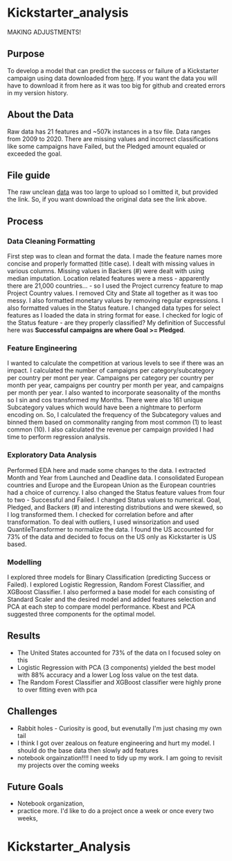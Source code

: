 # Kickstarter_analysis
MAKING ADJUSTMENTS!

## Purpose
To develop a model that can predict the success or failure of a Kickstarter campaign using data downloaded from [here](https://www.icpsr.umich.edu/web/NADAC/studies/38050). If you want the data you will have to download it from here as it was too big for github and created errors in my version history.

## About the Data
Raw data has 21 features and ~507k instances in a tsv file. Data ranges from 2009 to 2020. There are missing values and incorrect classifications like some campaigns have Failed, but the Pledged amount equaled or exceeded the goal. 

## File guide
The raw unclean [data](https://www.icpsr.umich.edu/web/NADAC/studies/38050) was too large to upload so I omitted it, but provided the link.
So, if you want download the original data see the link above.

## Process

### Data Cleaning Formatting
First step was to clean and format the data. I made the feature names more concise and properly formatted (title case). I dealt with missing values in various columns. Missing values in Backers (#) were dealt with using median imputation. Location related features were a mess - apparently there are 21,000 countries... - so I used the Project currency feature to map Project Country values. I removed City and State all together as it was too messy. I also formatted monetary values by removing regular expressions. I also formatted values in the Status feature. I changed data types for select features as I loaded the data in string format for ease. I checked for logic of the Status feature - are they properly classified? My definition of Successful here was **Successful campaigns are where Goal >= Pledged**.

### Feature Engineering
I wanted to calculate the competition at various levels to see if there was an impact. I calculated the number of campaigns per category/subcategory per country per mont per year. Campaigns per category per country per month per year, campaigns per country per month per year, and campaigns per month per year. I also wanted to incorporate seasonality of the months so I sin and cos transformed my Months. There were also 161 unique Subcategory values which would have been a nightmare to perform encoding on. So, I calculated the frequency of the Subcategory values and binned them based on commonality ranging from most common (1) to least common (10). I also calculated the revenue per campaign provided I had time to perform regression analysis.

### Exploratory Data Analysis
Performed EDA here and made some changes to the data. I extracted Month and Year from Launched and Deadline data. I consolidated European countries and Europe and the European Union as the European countries had a choice of currency. I also changed the Status feature values from four to two - Successful and Failed. I changed Status values to numerical. Goal, Pledged, and Backers (#) and interesting distributions and were skewed, so I log transformed them. I checked for correlation before and after transformation. To deal with outliers, I used winsorization and used QuantileTransformer to normalize the data. I found the US accounted for 73% of the data and decided to focus on the US only as Kickstarter is US based.

### Modelling
I explored three models for Binary Classification (predicting Success or Failed). I explored Logistic Regression, Random Forest Classifier, and XGBoost Classifier. I also performed a base model for each consisting of Standard Scaler and the desired model and added features selection and PCA at each step to compare model performance. Kbest and PCA suggested three components for the optimal model.


## Results
- The United States accounted for 73% of the data on I focused soley on this
- Logistic Regression with PCA (3 components) yielded the best model with 88% accuracy and a lower Log loss value on the test data. 
- The Random Forest Classifier and XGBoost classifier were highly prone to over fitting even with pca

## Challenges
- Rabbit holes - Curiosity is good, but evenutally I'm just chasing my own tail
- I think I got over zealous on feature engineering and hurt my model. I should do the base data then slowly add features
- notebook orgainzation!!!! I need to tidy up my work. I am going to revisit my projects over the coming weeks

## Future Goals
- Notebook organization,
- practice more. I'd like to do a project once a week or once every two weeks,


# Kickstarter_Analysis
